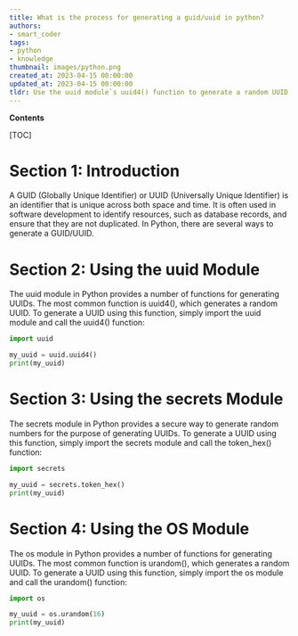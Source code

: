 ```yaml
---
title: What is the process for generating a guid/uuid in python?
authors:
- smart_coder
tags:
- python
- knowledge
thumbnail: images/python.png
created_at: 2023-04-15 00:00:00
updated_at: 2023-04-15 00:00:00
tldr: Use the uuid module`s uuid4() function to generate a random UUID in Python.
---
```


**Contents**

[TOC]

# Section 1: Introduction
A GUID (Globally Unique Identifier) or UUID (Universally Unique Identifier) is an identifier that is unique across both space and time. It is often used in software development to identify resources, such as database records, and ensure that they are not duplicated. In Python, there are several ways to generate a GUID/UUID.

# Section 2: Using the uuid Module
The uuid module in Python provides a number of functions for generating UUIDs. The most common function is uuid4(), which generates a random UUID. To generate a UUID using this function, simply import the uuid module and call the uuid4() function:

```python
import uuid

my_uuid = uuid.uuid4()
print(my_uuid)
```

# Section 3: Using the secrets Module
The secrets module in Python provides a secure way to generate random numbers for the purpose of generating UUIDs. To generate a UUID using this function, simply import the secrets module and call the token_hex() function:

```python
import secrets

my_uuid = secrets.token_hex()
print(my_uuid)
```

# Section 4: Using the OS Module
The os module in Python provides a number of functions for generating UUIDs. The most common function is urandom(), which generates a random UUID. To generate a UUID using this function, simply import the os module and call the urandom() function:

```python
import os

my_uuid = os.urandom(16)
print(my_uuid)
```
